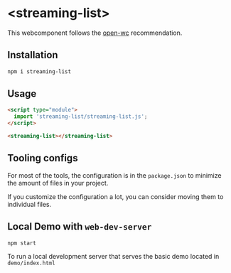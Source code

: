 # \<streaming-list>

This webcomponent follows the [open-wc](https://github.com/open-wc/open-wc) recommendation.

## Installation

```bash
npm i streaming-list
```

## Usage

```html
<script type="module">
  import 'streaming-list/streaming-list.js';
</script>

<streaming-list></streaming-list>
```



## Tooling configs

For most of the tools, the configuration is in the `package.json` to minimize the amount of files in your project.

If you customize the configuration a lot, you can consider moving them to individual files.

## Local Demo with `web-dev-server`

```bash
npm start
```

To run a local development server that serves the basic demo located in `demo/index.html`
